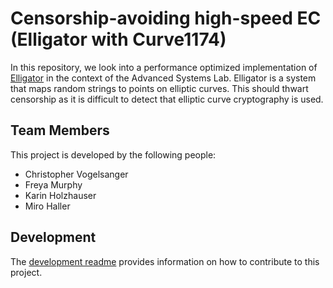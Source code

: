 # Censorship-avoiding high-speed EC (Elligator with Curve1174)
In this repository, we look into a performance optimized implementation of [Elligator](https://elligator.cr.yp.to/) in the context of the Advanced Systems Lab. Elligator is a system that maps random strings to points on elliptic curves. This should thwart censorship as it is difficult to detect that elliptic curve cryptography is used.

## Team Members
This project is developed by the following people:
- Christopher Vogelsanger
- Freya Murphy
- Karin Holzhauser
- Miro Haller

## Development
The [development readme](./DEVELOPMENT.md) provides information on how to contribute to this project.
